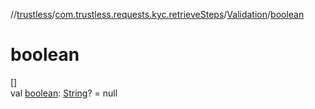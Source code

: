 //[trustless](../../../index.md)/[com.trustless.requests.kyc.retrieveSteps](../index.md)/[Validation](index.md)/[boolean](boolean.md)

# boolean

[]\
val [boolean](boolean.md): [String](https://kotlinlang.org/api/latest/jvm/stdlib/kotlin/-string/index.html)? = null
